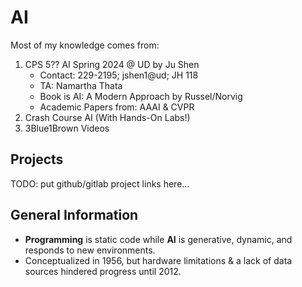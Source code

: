 # AI
Most of my knowledge comes from:
1. CPS 5?? AI Spring 2024 @ UD by Ju Shen
    * Contact: 229-2195; jshen1@ud; JH 118
    * TA: Namartha Thata
    * Book is AI: A Modern Approach by Russel/Norvig
    * Academic Papers from: AAAI & CVPR
2. Crash Course AI (With Hands-On Labs!)
3. 3Blue1Brown Videos

## Projects
TODO: put github/gitlab project links here...

## General Information
* **Programming** is static code while **AI** is generative, dynamic, and responds to new environments.
* Conceptualized in 1956, but hardware limitations & a lack of data sources hindered progress until 2012.